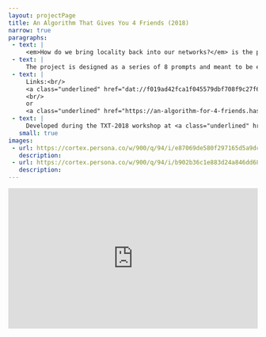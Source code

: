 ```yaml
---
layout: projectPage
title: An Algorithm That Gives You 4 Friends (2018)
narrow: true
paragraphs:
 - text: |
     <em>How do we bring locality back into our networks?</em> is the prompt this project offers a non realistic answer to. While most social networking technologies work towards maximizing screen time, An Algorithm That Gives You 4 Friends does the opposite: it sends you back to the real world, and asks you to sit in silence with a group of peers.
 - text: |
     The project is designed as a series of 8 prompts and meant to be experienced by 5 people with 5 computers, sitting in the same room. It creates a user unfriendly back and forth between digital and physical interactions, with the goal of creating a community where there was not one before.
 - text: |
     Links:<br/>
     <a class="underlined" href="dat://f019ad42fca1f045579dbf708f9c27f685ae75bb05ba55f35d9e0f1ee342a671/" target="__blank">dat://f019ad42fca1f045579dbf708f9c27f685ae75bb05ba55f35d9e0f1ee342a671/</a>
     <br/>
     or
     <a class="underlined" href="https://an-algorithm-for-4-friends.hashbase.io/" target="__blank">https://an-algorithm-for-4-friends.hashbase.io/</a>
 - text: |
     Developed during the TXT-2018 workshop at <a class="underlined" href="https://a-b-z.co/">A-B-Z</a> in Toronto. Created on top of the dat:// protocol and the Beaker browser.
   small: true
images:
 - url: https://cortex.persona.co/w/900/q/94/i/e87069de580f297165d5a9dce2390c28589699843aaa3a039d3d60ec9ee13dba/poster_white_texture.png
   description: 
 - url: https://cortex.persona.co/w/900/q/94/i/b902b36c1e883d24a846dd68aa3d8c8d62f46a1f51e610095bf410b4dd50e601/poster_black_texture_3.png
   description: 
---
```

<div class="mb2" style="padding:56.25% 0 0 0;position:relative;"><iframe src="https://player.vimeo.com/video/289007828?title=0&byline=0&portrait=0" style="position:absolute;top:0;left:0;width:100%;height:100%;" frameborder="0" webkitallowfullscreen mozallowfullscreen allowfullscreen></iframe></div><script src="https://player.vimeo.com/api/player.js"></script>